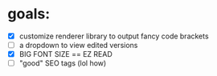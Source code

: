 # goals:

- [X] customize renderer library to output fancy code brackets
- [ ] a dropdown to view edited versions
- [X] BIG FONT SIZE == EZ READ
- [ ] "good" SEO tags (lol how)
